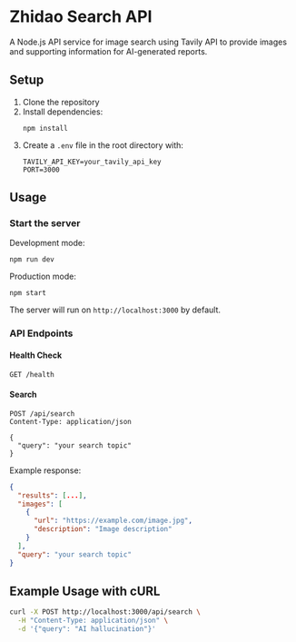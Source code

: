 # Zhidao Search API

A Node.js API service for image search using Tavily API to provide images and supporting information for AI-generated reports.

## Setup

1. Clone the repository
2. Install dependencies:
   ```
   npm install
   ```
3. Create a `.env` file in the root directory with:
   ```
   TAVILY_API_KEY=your_tavily_api_key
   PORT=3000
   ```

## Usage

### Start the server

Development mode:
```
npm run dev
```

Production mode:
```
npm start
```

The server will run on `http://localhost:3000` by default.

### API Endpoints

#### Health Check
```
GET /health
```

#### Search
```
POST /api/search
Content-Type: application/json

{
  "query": "your search topic"
}
```

Example response:
```json
{
  "results": [...],
  "images": [
    {
      "url": "https://example.com/image.jpg",
      "description": "Image description"
    }
  ],
  "query": "your search topic"
}
```

## Example Usage with cURL

```bash
curl -X POST http://localhost:3000/api/search \
  -H "Content-Type: application/json" \
  -d '{"query": "AI hallucination"}'
``` 